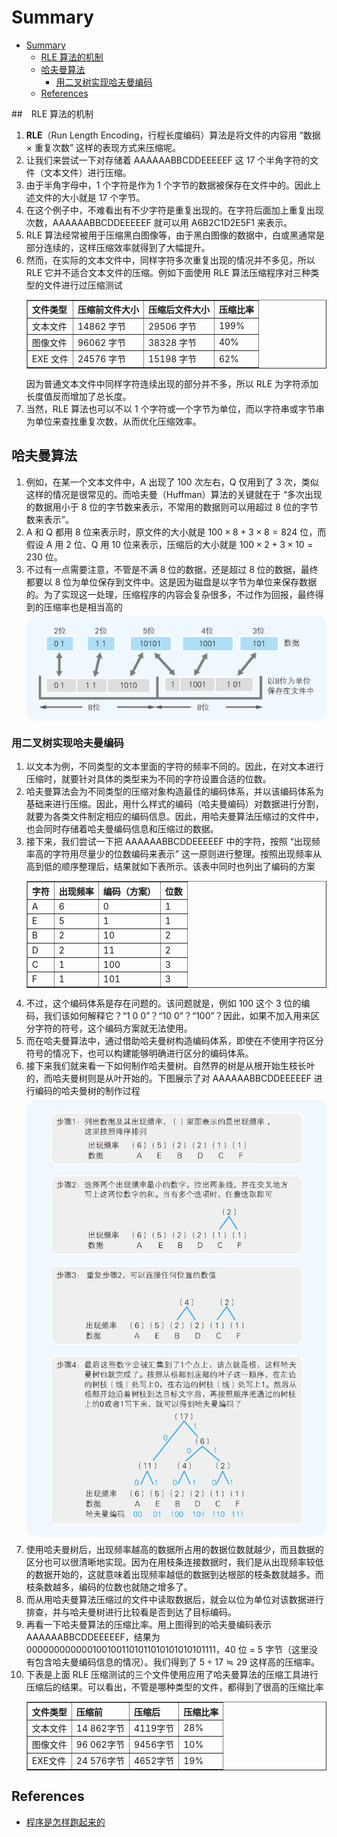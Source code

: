 # Summary


<!-- TOC -->

- [Summary](#summary)
    - [RLE 算法的机制](#rle-算法的机制)
    - [哈夫曼算法](#哈夫曼算法)
        - [用二叉树实现哈夫曼编码](#用二叉树实现哈夫曼编码)
    - [References](#references)

<!-- /TOC -->


##　RLE 算法的机制
1. **RLE**（Run Length Encoding，行程长度编码）算法是将文件的内容用 “数据 × 重复次数” 这样的表现方式来压缩呢。
2. 让我们来尝试一下对存储着 AAAAAABBCDDEEEEEF 这 17 个半角字符的文件（文本文件）进行压缩。
3. 由于半角字母中，1 个字符是作为 1 个字节的数据被保存在文件中的。因此上述文件的大小就是 17 个字节。
4. 在这个例子中，不难看出有不少字符是重复出现的。在字符后面加上重复出现次数，AAAAAABBCDDEEEEEF 就可以用 A6B2C1D2E5F1 来表示。
5. RLE 算法经常被用于压缩黑白图像等，由于黑白图像的数据中，白或黑通常是部分连续的，这样压缩效率就得到了大幅提升。
6. 然而，在实际的文本文件中，同样字符多次重复出现的情况并不多见，所以 RLE 它并不适合文本文件的压缩。例如下面使用 RLE 算法压缩程序对三种类型的文件进行过压缩测试
    <table width="90%" border="1">
        <thead>
            <tr>
                <th>文件类型</th>
                <th>压缩前文件大小</th>
                <th>压缩后文件大小</th>
                <th>压缩比率</th>
            </tr>
        </thead>
        <tbody>
            <tr>
                <td>文本文件</td>
                <td>14862 字节</td>
                <td>29506 字节</td>
                <td>199%</td>
            </tr>
            <tr>
                <td>图像文件</td>
                <td>96062 字节</td>
                <td>38328 字节</td>
                <td>40%</td>
            </tr>
            <tr>
                <td>EXE 文件</td>
                <td>24576 字节</td>
                <td>15198 字节</td>
                <td>62%</td>
            </tr>
        </tbody>
    </table>
    因为普通文本文件中同样字符连续出现的部分并不多，所以 RLE 为字符添加长度值反而增加了总长度。
7. 当然，RLE 算法也可以不以 1 个字符或一个字节为单位，而以字符串或字节串为单位来查找重复次数，从而优化压缩效率。


## 哈夫曼算法
1. 例如，在某一个文本文件中，A 出现了 100 次左右，Q 仅用到了 3 次，类似这样的情况是很常见的。而哈夫曼（Huffman）算法的关键就在于 “多次出现的数据用小于 8 位的字节数来表示，不常用的数据则可以用超过 8 位的字节数来表示”。
2. A 和 Q 都用 8 位来表示时，原文件的大小就是 $100×8 + 3×8= 824$ 位，而假设 A 用 2 位、Q 用 10 位来表示，压缩后的大小就是 $100×2 + 3×10 = 230$ 位。
3. 不过有一点需要注意，不管是不满 8 位的数据，还是超过 8 位的数据，最终都要以 8 位为单位保存到文件中。这是因为磁盘是以字节为单位来保存数据的。为了实现这一处理，压缩程序的内容会复杂很多，不过作为回报，最终得到的压缩率也是相当高的
    <img src="./images/01.png" width="600" style="display: block; margin: 5px 0 10px;" />

### 用二叉树实现哈夫曼编码
1. 以文本为例，不同类型的文本里面的字符的频率不同的。因此，在对文本进行压缩时，就要针对具体的类型来为不同的字符设置合适的位数。
2. 哈夫曼算法会为不同类型的压缩对象构造最佳的编码体系，并以该编码体系为基础来进行压缩。因此，用什么样式的编码（哈夫曼编码）对数据进行分割，就要为各类文件制定相应的编码信息。因此，用哈夫曼算法压缩过的文件中，也会同时存储着哈夫曼编码信息和压缩过的数据。
3. 接下来，我们尝试一下把 AAAAAABBCDDEEEEEF 中的字符，按照 “出现频率高的字符用尽量少的位数编码来表示” 这一原则进行整理。按照出现频率从高到低的顺序整理后，结果就如下表所示。该表中同时也列出了编码的方案
    <table width="90%" border="1">
        <thead>
            <tr>
                <th>字符</th>
                <th>出现频率</th>
                <th>编码（方案）</th>
                <th>位数</th>
            </tr>
        </thead>
        <tbody>
            <tr>
                <td>A</td>
                <td>6</td>
                <td>0</td>
                <td>1</td>
            </tr>
            <tr>
                <td>E</td>
                <td>5</td>
                <td>1</td>
                <td>1</td>
            </tr>
            <tr>
                <td>B</td>
                <td>2</td>
                <td>10</td>
                <td>2</td>
            </tr>
            <tr>
                <td>D</td>
                <td>2</td>
                <td>11</td>
                <td>2</td>
            </tr>
            <tr>
                <td>C</td>
                <td>1</td>
                <td>100</td>
                <td>3</td>
            </tr>
            <tr>
                <td>F</td>
                <td>1</td>
                <td>101</td>
                <td>3</td>
            </tr>
        </tbody>
    </table>
4. 不过，这个编码体系是存在问题的。该问题就是，例如 100 这个 3 位的编码，我们该如何解释它？“1 0 0”？“10 0”？“100”？因此，如果不加入用来区分字符的符号，这个编码方案就无法使用。
5. 而在哈夫曼算法中，通过借助哈夫曼树构造编码体系，即使在不使用字符区分符号的情况下，也可以构建能够明确进行区分的编码体系。
6. 接下来我们就来看一下如何制作哈夫曼树。自然界的树是从根开始生枝长叶的，而哈夫曼树则是从叶开始的。下图展示了对 AAAAAABBCDDEEEEEF 进行编码的哈夫曼树的制作过程
    <img src="./images/02.png" width="600" style="display: block; margin: 5px 0 10px;" />
7. 使用哈夫曼树后，出现频率越高的数据所占用的数据位数就越少，而且数据的区分也可以很清晰地实现。因为在用枝条连接数据时，我们是从出现频率较低的数据开始的，这就意味着出现频率越低的数据到达根部的枝条数就越多。而枝条数越多，编码的位数也就随之增多了。
8. 而从用哈夫曼算法压缩过的文件中读取数据后，就会以位为单位对该数据进行排查，并与哈夫曼树进行比较看是否到达了目标编码。
9. 再看一下哈夫曼算法的压缩比率。用上图得到的哈夫曼编码表示 AAAAAABBCDDEEEEEF，结果为 0000000000001001001101011010101010101111，40 位 = 5 字节（这里没有包含哈夫曼编码信息的情况）。我们得到了 $5 ÷ 17 ≒ 29%$ 这样高的压缩率。
10. 下表是上面 RLE 压缩测试的三个文件使用应用了哈夫曼算法的压缩工具进行压缩后的结果。可以看出，不管是哪种类型的文件，都得到了很高的压缩比率
    <table width="90%" border="1">
        <thead>
            <tr>
            <th>文件类型</th>
            <th>压缩前</th>
            <th>压缩后</th>
            <th>压缩比率</th>
            </tr>
        </thead>
        <tbody>
            <tr>
            <td>文本文件</td>
            <td>14 862字节</td>
            <td>4119字节</td>
            <td>28%</td>
            </tr>
            <tr>
            <td>图像文件</td>
            <td>96 062字节</td>
            <td>9456字节</td>
            <td>10%</td>
            </tr>
            <tr>
            <td>EXE文件</td>
            <td>24 576字节</td>
            <td>4652字节</td>
            <td>19%</td>
            </tr>
        </tbody>
    </table>


## References
* [程序是怎样跑起来的](https://book.douban.com/subject/26365491/)